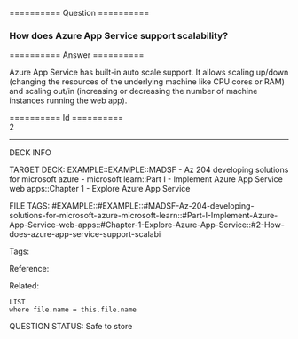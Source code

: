 ========== Question ==========  

### How does Azure App Service support scalability?  

========== Answer ==========  

Azure App Service has built-in auto scale support. It allows scaling up/down
(changing the resources of the underlying machine like CPU cores or RAM) and
scaling out/in (increasing or decreasing the number of machine instances running
the web app).

========== Id ==========  
2

---

DECK INFO

TARGET DECK: EXAMPLE::EXAMPLE::MADSF - Az 204 developing solutions for microsoft azure - microsoft learn::Part I - Implement Azure App Service web apps::Chapter 1 - Explore Azure App Service

FILE TAGS: #EXAMPLE::#EXAMPLE::#MADSF-Az-204-developing-solutions-for-microsoft-azure-microsoft-learn::#Part-I-Implement-Azure-App-Service-web-apps::#Chapter-1-Explore-Azure-App-Service::#2-How-does-azure-app-service-support-scalabi

Tags:

Reference:

Related:

```dataview
LIST
where file.name = this.file.name
```
QUESTION STATUS: Safe to store
